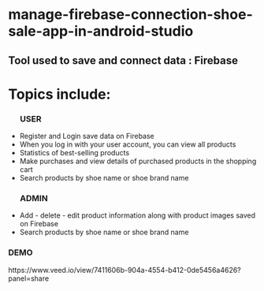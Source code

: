 # manage-firebase-connection-shoe-sale-app-in-android-studio

<h2>Tool used to save and connect data : Firebase</h2>

<h1>Topics include:</h1>
  <ul>
    <h3>USER</h3>
    <li>Register and Login save data on Firebase</li>
    <li>When you log in with your user account, you can view all products</li>
    <li>Statistics of best-selling products</li>
    <li>Make purchases and view details of purchased products in the shopping cart</li>
    <li>Search products by shoe name or shoe brand name</li>
  </ul>
    <ul>
    <h3>ADMIN</h3>
    <li>Add - delete - edit product information along with product images saved on Firebase</li>
    <li>Search products by shoe name or shoe brand name</li>
  </ul>
    <h3>DEMO</h3>
    https://www.veed.io/view/7411606b-904a-4554-b412-0de5456a4626?panel=share
